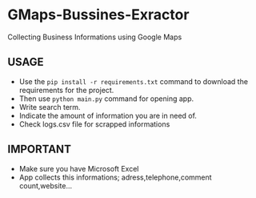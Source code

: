 # GMaps-Bussines-Exractor
Collecting Business Informations using Google Maps

## USAGE
- Use the `pip install -r requirements.txt` command to download the requirements for the project.
-  Then use `python main.py` command for opening app.
-  Write search term.
-  Indicate the amount of information you are in need of.
-  Check logs.csv file for scrapped informations


## IMPORTANT
- Make sure you have Microsoft Excel
- App collects this informations; adress,telephone,comment count,website...
